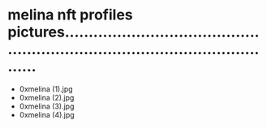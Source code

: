 # melina nft profiles pictures....................................................................................................
- 0xmelina (1).jpg
- 0xmelina (2).jpg
- 0xmelina (3).jpg
- 0xmelina (4).jpg

